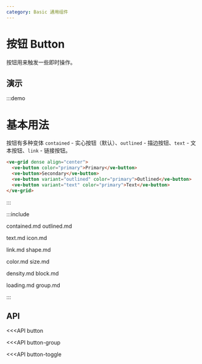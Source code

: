 ```yaml
---
category: Basic 通用组件
---
```


# 按钮 Button

按钮用来触发一些即时操作。

## 演示

:::demo

# 基本用法

按钮有多种变体 `contained` - 实心按钮（默认）、`outlined` - 描边按钮、`text` - 文本按钮、`link` - 链接按钮。

```html
<ve-grid dense align="center">
  <ve-button color="primary">Primary</ve-button>
  <ve-button>Secondary</ve-button>
  <ve-button variant="outlined" color="primary">Outlined</ve-button>
  <ve-button variant="text" color="primary">Text</ve-button>
</ve-grid>
```

:::

<div class="py-4"></div>

:::include

contained.md outlined.md 

text.md icon.md 

link.md shape.md 

color.md size.md 

density.md block.md 

loading.md group.md

:::

## API

<<<API button

<<<API button-group

<<<API button-toggle